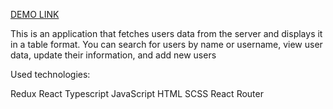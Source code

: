 [DEMO LINK](https://andrii-kuzmenko.github.io/react_test_task_for_grain_capital/)

This is an application that fetches users data from the server and displays it in a table format. You can search for users by name or username, view user data, update their information, and add new users

Used technologies:

Redux
React
Typescript
JavaScript
HTML
SCSS
React Router
